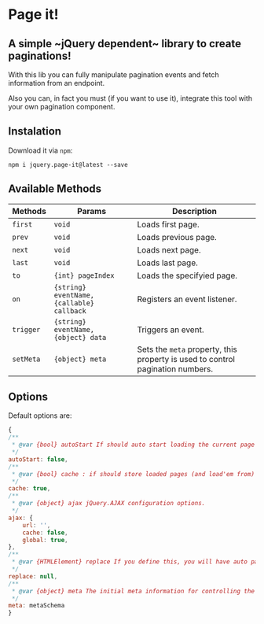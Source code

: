 # Page it!
## A simple ~jQuery dependent~ library to create paginations!

With this lib you can fully manipulate pagination events and fetch information from an endpoint.

Also you can, in fact you must (if you want to use it), integrate this tool with your own pagination component.

## Instalation

Download it via `npm`:

`npm i jquery.page-it@latest --save`

## Available Methods

| Methods   | Params                                    | Description                                                                    |
|-----------|-------------------------------------------|--------------------------------------------------------------------------------|
| `first`   | `void`                                    | Loads first page.                                                              |
| `prev`    | `void`                                    | Loads previous page.                                                           |
| `next`    | `void`                                    | Loads next page.                                                               |
| `last`    | `void`                                    | Loads last page.                                                               |
| `to`      | `{int} pageIndex`                         | Loads the specifyied page.                                                     |
| `on`      | `{string} eventName, {callable} callback` | Registers an event listener.                                                   |
| `trigger` | `{string} eventName, {object} data`       | Triggers an event.                                                             |
| `setMeta` | `{object} meta`                           | Sets the `meta` property, this property is used to control pagination numbers. |

## Options

Default options are:

```javascript
{
/**
 * @var {bool} autoStart If should auto start loading the current page or not.
 */
autoStart: false,
/**
 * @var {bool} cache : if should store loaded pages (and load'em from) in a local storage or not
 */
cache: true,
/**
 * @var {object} ajax jQuery.AJAX configuration options.
 */
ajax: {
    url: '',
    cache: false,
    global: true,
},
/**
 * @var {HTMLElement} replace If you define this, you will have auto page content updates in the desired element.
 */
replace: null,
/**
 * @var {object} meta The initial meta information for controlling the pages.
 */
meta: metaSchema
}
```
